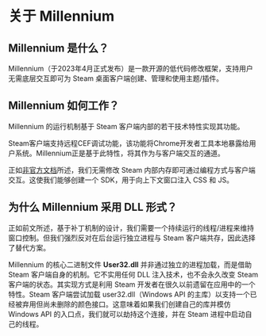 # 关于 Millennium

## Millennium 是什么？
Millennium（于2023年4月正式发布）是一款开源的低代码修改框架，支持用户无需底层交互即可为 Steam 桌面客户端创建、管理和使用主题/插件。

## Millennium 如何工作？
Millennium 的运行机制基于 Steam 客户端内部的若干技术特性实现其功能。

Steam客户端支持远程CEF调试功能，该功能将Chrome开发者工具本地暴露给用户系统。Millennium正是基于此特性，将其作为与客户端交互的通道。

正如[非官方文档](https://chromedevtools.github.io/devtools-protocol/)所述，我们无需修改 Steam 内部内存即可通过编程方式与客户端交互。这使我们能够创建一个 SDK，用于向上下文窗口注入 CSS 和 JS。

## 为什么 Millennium 采用 DLL 形式？
正如前文所述，基于补丁机制的设计，我们需要一个持续运行的线程/进程来维持窗口控制。但我们强烈反对在后台运行独立进程与 Steam 客户端共存，因此选择了替代方案。

Millennium 的核心二进制文件 **User32.dll** 并非通过独立的进程加载，而是借助 Steam 客户端自身的机制。它不实用任何 DLL 注入技术，也不会永久改变 Steam 客户端的状态。其实现方式是利用 Steam 开发者在很久以前遗留在应用中的一个特性。Steam 客户端尝试加载 user32.dll（Windows API 的主库）以支持一个已经被弃用但尚未删除的颜色接口。这意味着如果我们创建自己的库并模仿 Windows API 的入口点，我们就可以劫持这个连接，并在 Steam 进程中启动自己的线程。